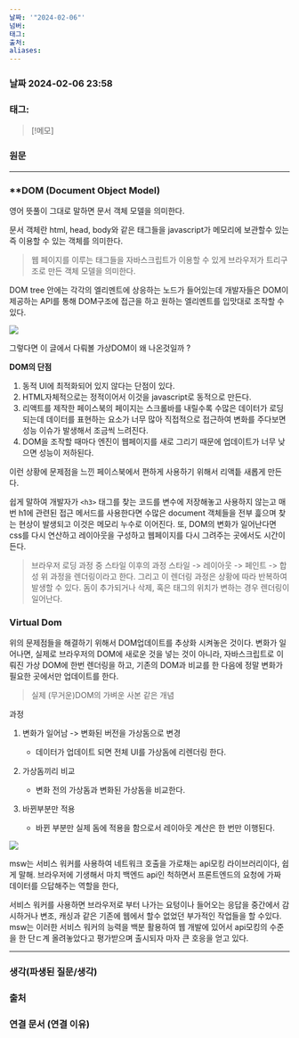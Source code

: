 ```yaml
---
날짜: '"2024-02-06"'
넘버: 
태그: 
출처: 
aliases:
---
```

### 날짜  2024-02-06 23:58

### 태그:

>[!메모]
>

### 원문
---

### **DOM (Document Object Model)

영어 뜻풀이 그대로 말하면 문서 객체 모델을 의미한다.

문서 객체란 html, head, body와 같은 태그들을 javascript가 메모리에 보관할수 있는 즉 이용할 수 있는 객체를 의미한다.

> 웹 페이지를 이루는 태그들을 자바스크립트가 이용할 수 있게 브라우저가 트리구조로 만든 객체 모델을 의미한다.

DOM tree 안에는 각각의 엘리멘트에 상응하는 노드가 들어있는데 개발자들은 DOM이 제공하는 API를 통해 DOM구조에 접근을 하고 원하는 엘리멘트를 입맛대로 조작할 수 있다.

![](https://blog.kakaocdn.net/dn/nxDKD/btrXrTQmHjX/9bB2mLXRjxizA9nGBgUPZ1/img.png)

그렇다면 이 글에서 다뤄볼 가상DOM이 왜 나온것일까 ? 

**DOM의 단점**

1. 동적 UI에 최적화되어 있지 않다는 단점이 있다.
2. HTML자체적으로는 정적이어서 이것을 javascript로 동적으로 만든다.
3. 리액트를 제작한 페이스북의 페이지는 스크롤바를 내릴수록 수많은 데이터가 로딩되는데 데이터를 표현하는 요소가 너무 많아 직접적으로 접근하여 변화를 주다보면 성능 이슈가 발생해서 조금씩 느려진다.
4. DOM을 조작할 때마다 엔진이 웹페이지를 새로 그리기 때문에 업데이트가 너무 낮으면 성능이 저하된다.

이런 상황에 문제점을 느낀 페이스북에서 편하게 사용하기 위해서 리액틑 새롭게 만든다.

쉽게 말하여 
개발자가 `<h3>` 태그를 찾는 코드를 변수에 저장해놓고 사용하지 않는고 매번 h1에 관련된 접근 메서드를 사용한다면 수많은 document 객체들을 전부 흝으며 찾는 현상이 발생되고 이것은 메모리 누수로 이어진다.
또, DOM의 변화가 일어난다면 css를 다시 연산하고 레이아웃을 구성하고 웹페이지를 다시 그려주는 곳에서도 시간이 든다.

> 브라우저 로딩 과정 중 스타일 이후의 과정
> 스타일 -> 레이아웃 -> 페인트 -> 합성 
> 위 과정을 렌더링이라고 한다.
> 그리고 이 렌더링 과정은 상황에 따라 반복하여 발생할 수 있다.
> 돔이 추가되거나 삭제, 혹은 태그의 위치가 변하는 경우 렌더링이 일어난다.


### **Virtual Dom**

위의 문제점들을 해결하기 위해서 DOM업데이트를 추상화 시켜놓은 것이다.
변화가 일어나면, 실제로 브라우저의 DOM에 새로운 것을 넣는 것이 아니라, 자바스크립트로 이뤄진 가상 DOM에 한번 렌더링을 하고, 기존의 DOM과 비교를 한 다음에 정말 변화가 필요한 곳에서만 업데이트를 한다.

> 실제 (무거운)DOM의 가벼운 사본 같은 개념

과정

1. 변화가 일어남 -> 변화된 버전을 가상돔으로 변경
	- 데이터가 업데이트 되면 전체 UI를 가상돔에 리렌더링 한다.

2. 가상돔끼리 비교
	- 변화 전의 가상돔과 변화된 가상돔을 비교한다.

3. 바뀐부분만 적용
	- 바뀐 부분만 실제 돔에 적용을 함으로서 레이아웃 계산은 한 번만 이행된다.


![](https://velog.velcdn.com/images%2Fmollog%2Fpost%2Ffdc15800-579c-457c-aa26-3b4c916c9c1e%2Fimage.png)

msw는 서비스 워커를 사용하여 네트워크 호출을 가로채는 api모킹 라이브러리이다, 쉽게 말해. 브라우저에 기생해서 마치 백엔드 api인 척하면서 프론트엔드의 요청에 가짜 데이터를 으답해주는 역할을 한다,

서비스 워커를 사용하면 브라우저로 부터 나가는 요텅이나 들어오는 응답을 중간에서 감시하거나 변조, 캐싱과 같은 기존에 웹에서 할수 없었던 부가적인 작업들을 할 수있다. msw는 이러한 서비스 워커의 능력을 백분 활용하여 웹 개발에 있어서 api모킹의 수준을 한 단ㄷ계 올려놓았다고 평가받으며 출시되자 마자 큰 호응을 얻고 있다.



---
### 생각(파생된 질문/생각)

### 출처

### 연결 문서 (연결 이유)